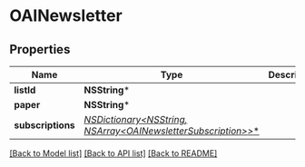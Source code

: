 # OAINewsletter

## Properties
Name | Type | Description | Notes
------------ | ------------- | ------------- | -------------
**listId** | **NSString*** |  | 
**paper** | **NSString*** |  | 
**subscriptions** | [**NSDictionary&lt;NSString*, NSArray&lt;OAINewsletterSubscription&gt;*&gt;***](NSArray.md) |  | 

[[Back to Model list]](../README.md#documentation-for-models) [[Back to API list]](../README.md#documentation-for-api-endpoints) [[Back to README]](../README.md)


